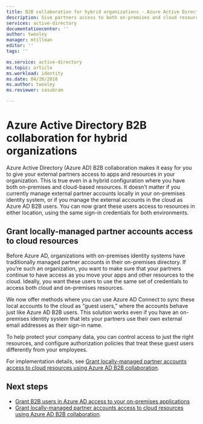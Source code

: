 ```yaml
---
title: B2B collaboration for hybrid organizations - Azure Active Directory | Microsoft Docs
description: Give partners access to both on-premises and cloud resources with Azure AD B2B collaboration.
services: active-directory
documentationcenter: ''
author: twooley
manager: mtillman
editor: ''
tags: ''

ms.service: active-directory
ms.topic: article
ms.workload: identity
ms.date: 04/20/2018
ms.author: twooley
ms.reviewer: sasubram

---
```


# Azure Active Directory B2B collaboration for hybrid organizations

Azure Active Directory (Azure AD) B2B collaboration makes it easy for you to give your external partners access to apps and resources in your organization. This is true even in a hybrid configuration where you have both on-premises and cloud-based resources. It doesn’t matter if you currently manage external partner accounts locally in your on-premises identity system, or if you manage the external accounts in the cloud as Azure AD B2B users. You can now grant these users access to resources in either location, using the same sign-in credentials for both environments.

## Grant locally-managed partner accounts access to cloud resources

Before Azure AD, organizations with on-premises identity systems have traditionally managed partner accounts in their on-premises directory. If you’re such an organization, you want to make sure that your partners continue to have access as you move your apps and other resources to the cloud. Ideally, you want these users to use the same set of credentials to access both cloud and on-premises resources. 

We now offer methods where you can use Azure AD Connect to sync these local accounts to the cloud as "guest users," where the accounts behave just like Azure AD B2B users. This solution works even if you have an on-premises identity system that lets your partners use their own external email addresses as their sign-in name.

To help protect your company data, you can control access to just the right resources, and configure authorization policies that treat these guest users differently from your employees.

For implementation details, see [Grant locally-managed partner accounts access to cloud resources using Azure AD B2B collaboration](active-directory-b2b-hybrid-on-premises-to-cloud.md).
 
## Next steps

- [Grant B2B users in Azure AD access to your on-premises applications](active-directory-b2b-hybrid-cloud-to-on-premises.md)
- [Grant locally-managed partner accounts access to cloud resources using Azure AD B2B collaboration](active-directory-b2b-hybrid-on-premises-to-cloud.md).

